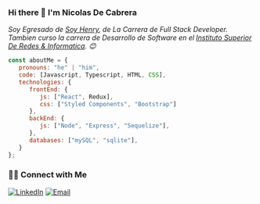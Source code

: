 ### Hi there 👋 I'm Nicolas De Cabrera

<p><em>Soy Egresado de <a href="https://www.soyhenry.com/">Soy Henry</a>, de La Carrera de Full Stack Developer. Tambien curso la carrera de Desarrollo de Software en el <a href="https://isri.com.ar/">Instituto Superior De Redes & Informatica</a>.  😊</br>
</em></p>


```javascript
const aboutMe = {
   pronouns: "he" | "him",
   code: [Javascript, Typescript, HTML, CSS],
   technologies: {
      frontEnd: {
         js: ["React", Redux],
         css: ["Styled Components", "Bootstrap"]
      },
      backEnd: {
         js: ["Node", "Express", "Sequelize"],
      },
      databases: ["mySQL", "sqlite"],
   }
};
```

<h3> 🤝🏻 Connect with Me </h3>

<p align="start">
<a href="https://www.linkedin.com/in/alfredo-nicolas-de-cabrera/" target="_blank"><img alt="LinkedIn" src="https://img.shields.io/badge/LinkedIn-@NicolasDeCabrera-blue?style=flat&logo=linkedin"></a>
<a href="mailto:alfredonicolasdecabrera@gmail.com"><img alt="Email" src="https://img.shields.io/badge/Email-alfredonicolasdecabrera@gmail.com-blue?style=flat&logo=gmail"></a>
</p>
